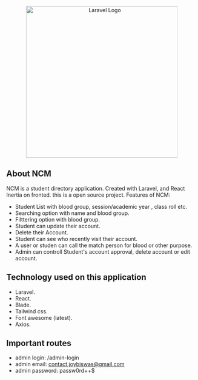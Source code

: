 <p align="center"><a href="https://laravel.com" target="_blank"><img src="https://raw.githubusercontent.com/laravel/art/master/logo-lockup/5%20SVG/2%20CMYK/1%20Full%20Color/laravel-logolockup-cmyk-red.svg" width="400" alt="Laravel Logo"></a></p>


## About NCM 

NCM is a student directory application. Created with Laravel, and React Inertia on fronted. this is a open source project. Features of NCM:

- Student List with blood group, session/academic year , class roll etc.
- Searching option with name and blood group.
- Filttering option with blood group.
- Student can update their account.
- Delete their Account.
- Student can see who recently visit their account.
- A user or studen can call the match person for blood or other purpose.
- Admin can controll Student's account approval, delete account or edit account.


## Technology used on this application

- Laravel.
- React.
- Blade.
- Tailwind css.
- Font awesome (latest).
- Axios.

## Important routes
 - admin login: /admin-login
 - admin email: contact.joybiswas@gmail.com
 - admin password: passw0rd++$
    
